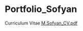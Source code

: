 # Portfolio_Sofyan
Curriculum Vitae
[M.Sofyan_CV.pdf](https://github.com/fiyan123/Portfolio_Sofyan/files/11598434/M.Sofyan_CV.pdf)
